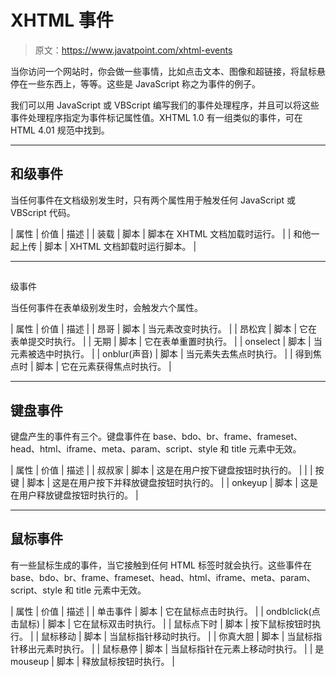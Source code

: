 # XHTML 事件

> 原文：<https://www.javatpoint.com/xhtml-events>

当你访问一个网站时，你会做一些事情，比如点击文本、图像和超链接，将鼠标悬停在一些东西上，等等。这些是 JavaScript 称之为事件的例子。

我们可以用 JavaScript 或 VBScript 编写我们的事件处理程序，并且可以将这些事件处理程序指定为事件标记属性值。XHTML 1.0 有一组类似的事件，可在 HTML 4.01 规范中找到。

* * *

## 和级事件

当任何事件在文档级别发生时，只有两个属性用于触发任何 JavaScript 或 VBScript 代码。

| 属性 | 价值 | 描述 |
| 装载 | 脚本 | 脚本在 XHTML 文档加载时运行。 |
| 和他一起上传 | 脚本 | XHTML 文档卸载时运行脚本。 |

* * *

## 

<form>级事件</form>

当任何事件在表单级别发生时，会触发六个属性。

| 属性 | 价值 | 描述 |
| 昂哥 | 脚本 | 当元素改变时执行。 |
| 昂松宾 | 脚本 | 它在表单提交时执行。 |
| 无期 | 脚本 | 它在表单重置时执行。 |
| onselect | 脚本 | 当元素被选中时执行。 |
| onblur(声音) | 脚本 | 当元素失去焦点时执行。 |
| 得到焦点时 | 脚本 | 它在元素获得焦点时执行。 |

* * *

## 键盘事件

键盘产生的事件有三个。键盘事件在 base、bdo、br、frame、frameset、head、html、iframe、meta、param、script、style 和 title 元素中无效。

| 属性 | 价值 | 描述 |
| 叔叔家 | 脚本 | 这是在用户按下键盘按钮时执行的。 |  |
| 按键 | 脚本 | 这是在用户按下并释放键盘按钮时执行的。 |
| onkeyup | 脚本 | 这是在用户释放键盘按钮时执行的。 |

* * *

## 鼠标事件

有一些鼠标生成的事件，当它接触到任何 HTML 标签时就会执行。这些事件在 base、bdo、br、frame、frameset、head、html、iframe、meta、param、script、style 和 title 元素中无效。

| 属性 | 价值 | 描述 |
| 单击事件 | 脚本 | 它在鼠标点击时执行。 |
| ondblclick(点击鼠标) | 脚本 | 它在鼠标双击时执行。 |
| 鼠标点下时 | 脚本 | 按下鼠标按钮时执行。 |
| 鼠标移动 | 脚本 | 当鼠标指针移动时执行。 |
| 你真大胆 | 脚本 | 当鼠标指针移出元素时执行。 |
| 鼠标悬停 | 脚本 | 当鼠标指针在元素上移动时执行。 |
| 是 mouseup | 脚本 | 释放鼠标按钮时执行。 |